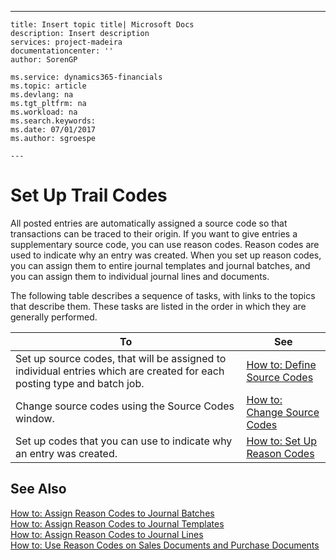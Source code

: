 ---
    title: Insert topic title| Microsoft Docs
    description: Insert description
    services: project-madeira
    documentationcenter: ''
    author: SorenGP

    ms.service: dynamics365-financials
    ms.topic: article
    ms.devlang: na
    ms.tgt_pltfrm: na
    ms.workload: na
    ms.search.keywords:
    ms.date: 07/01/2017
    ms.author: sgroespe

    ---
# Set Up Trail Codes
All posted entries are automatically assigned a source code so that transactions can be traced to their origin. If you want to give entries a supplementary source code, you can use reason codes. Reason codes are used to indicate why an entry was created. When you set up reason codes, you can assign them to entire journal templates and journal batches, and you can assign them to individual journal lines and documents.  
  
 The following table describes a sequence of tasks, with links to the topics that describe them. These tasks are listed in the order in which they are generally performed.  
  
|**To**|**See**|  
|------------|-------------|  
|Set up source codes, that will be assigned to individual entries which are created for each posting type and batch job.|[How to: Define Source Codes](../FullExperience/how-to-define-source-codes.md)|  
|Change source codes using the Source Codes window.|[How to: Change Source Codes](../FullExperience/how-to-change-source-codes.md)|  
|Set up codes that you can use to indicate why an entry was created.|[How to: Set Up Reason Codes](../FullExperience/how-to-set-up-reason-codes.md)|  
  
## See Also  
 [How to: Assign Reason Codes to Journal Batches](../FullExperience/how-to-assign-reason-codes-to-journal-batches.md)   
 [How to: Assign Reason Codes to Journal Templates](../FullExperience/how-to-assign-reason-codes-to-journal-templates.md)   
 [How to: Assign Reason Codes to Journal Lines](../FullExperience/how-to-assign-reason-codes-to-journal-lines.md)   
 [How to: Use Reason Codes on Sales Documents and Purchase Documents](../FullExperience/how-to-use-reason-codes-on-sales-documents-and-purchase-documents.md)